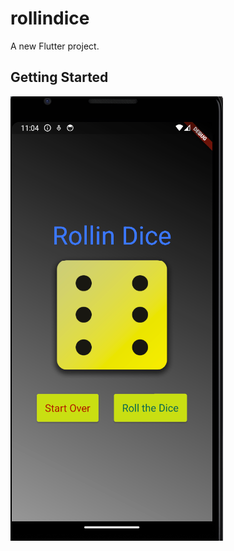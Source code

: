 # rollindice

A new Flutter project.

## Getting Started

![alt text](https://github.com/rapenumaka/flutter-mobile-apps/blob/main/rollindice/output/sample.png?raw=true)
